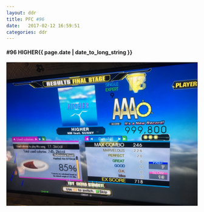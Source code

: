 ```yaml
---
layout: ddr
title: PFC #96
date:   2017-02-12 16:59:51
categories: ddr
---
```

#### **#96** HIGHER<span class="pull-right">{{ page.date | date_to_long_string }}</span>
![](/images/pfc/96_HIGHER.jpg)
